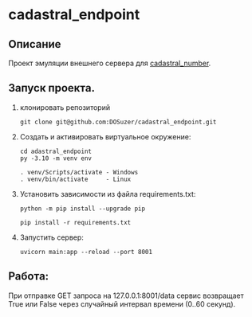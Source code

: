 # cadastral_endpoint
## Описание
Проект эмуляции внешнего сервера для [cadastral_number](https://github.com/DOSuzer/cadastral_number).
## Запуск проекта.
1. клонировать репозиторий
   ```
   git clone git@github.com:DOSuzer/cadastral_endpoint.git
   ```
2. Cоздать и активировать виртуальное окружение:
   ```
   cd adastral_endpoint
   py -3.10 -m venv env
   ```
   ```
   . venv/Scripts/activate - Windows
   . venv/bin/activate     - Linux
   ```
3. Установить зависимости из файла requirements.txt:
   ```
   python -m pip install --upgrade pip
   ```
   ```
   pip install -r requirements.txt
   ```
4. Запустить сервер:
   ```
   uvicorn main:app --reload --port 8001
   ```
## Работа:
При отправке GET запроса на 127.0.0.1:8001/data сервис возвращает True или False через случайный интервал времени (0..60 секунд).

